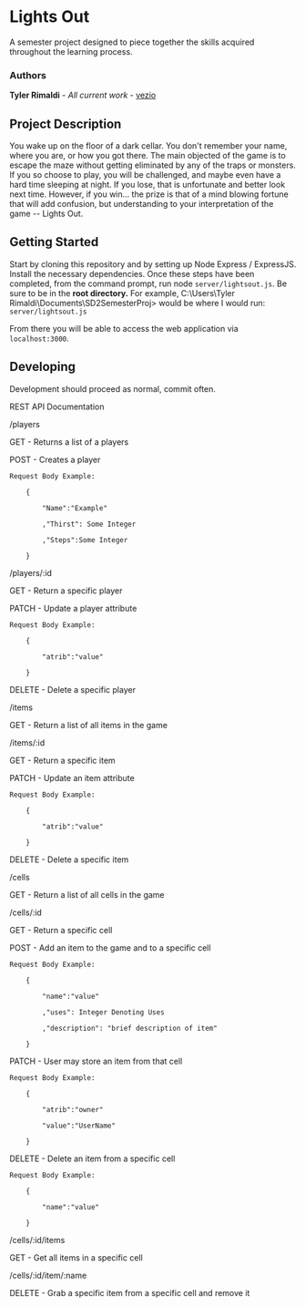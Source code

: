 # Lights Out

A semester project designed to piece together the skills acquired throughout the learning process.

### Authors

**Tyler Rimaldi** - *All current work* - [vezio](https://github.com/vezio)

## Project Description

You wake up on the floor of a dark cellar. You don't remember your name, where you are, or how you got there.  The main objected of the game is to escape the maze without getting eliminated by any of the traps or monsters. If you so choose to play, you will be challenged, and maybe even have a hard time sleeping at night. If you lose, that is unfortunate and better look next time. However, if you win... the prize is that of a mind blowing fortune that will add confusion, but understanding to your interpretation of the game -- Lights Out.

## Getting Started

Start by cloning this repository and by setting up Node Express / ExpressJS. Install the necessary dependencies. Once these steps have been completed, from the command prompt, run node `server/lightsout.js`. Be sure to be in the **root directory.** For example, C:\Users\Tyler Rimaldi\Documents\SD2SemesterProj> would be where I would run: `server/lightsout.js`

From there you will be able to access the web application via `localhost:3000`. 

## Developing

Development should proceed as normal, commit often. 

REST API Documentation

/players

GET - Returns a list of a players

POST - Creates a player 

	Request Body Example:

		{

			"Name":"Example"

			,"Thirst": Some Integer

			,"Steps":Some Integer

		}

/players/:id

GET - Return a specific player

PATCH - Update a player attribute 

	Request Body Example:

		{

			"atrib":"value"

		}

DELETE - Delete a specific player



/items

GET - Return a list of all items in the game

/items/:id

GET - Return a specific item

PATCH  - Update an item attribute

	Request Body Example:

		{

			"atrib":"value"

		}

DELETE - Delete a specific item 



/cells

GET - Return a list of all cells in the game

/cells/:id

GET - Return a specific cell

POST - Add an item to the game and to a specific cell

	Request Body Example:

		{

			"name":"value"

			,"uses": Integer Denoting Uses

			,"description": "brief description of item"

		}

PATCH - User may store an item from that cell

	Request Body Example:

		{

			"atrib":"owner"

			"value":"UserName"

		}

DELETE - Delete an item from a specific cell

	Request Body Example:

		{

			"name":"value"

		}

/cells/:id/items

GET - Get all items in a specific cell

/cells/:id/item/:name

DELETE - Grab a specific item from a specific cell and remove it
